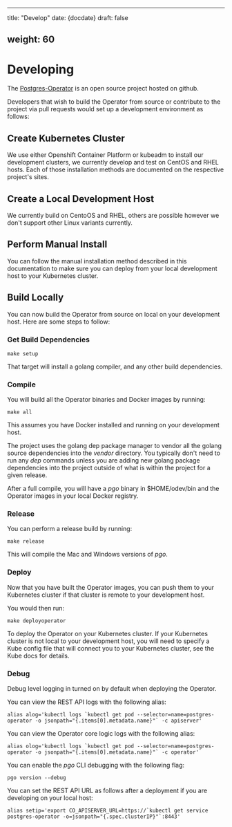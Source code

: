 
---
title: "Develop"
date: {docdate}
draft: false

weight: 60
---

# Developing

The [Postgres-Operator](https://github.com/crunchydata/postgres-operator) is an open source project hosted on github.

Developers that wish to build the Operator from source or contribute to the project via pull requests would set up a development environment as follows:

## Create Kubernetes Cluster 
We use either Openshift Container Platform or kubeadm to install our development clusters,  we currently develop and test on CentOS and RHEL hosts.  Each of those installation methods are documented on the respective project's sites.

## Create a Local Development Host
We currently build on CentoOS and RHEL, others are possible however we don't support other Linux variants currently.

## Perform Manual Install
You can follow the manual installation method described in this documentation to make sure you can deploy from your local development host to your Kubernetes cluster.

## Build Locally
You can now build the Operator from source on local on your development host.  Here are some steps to follow:

### Get Build Dependencies

    make setup

That target will install a golang compiler, and any other build dependencies.

### Compile
You will build all the Operator binaries and Docker images by running:

    make all

This assumes you have Docker installed and running on your development host.

The project uses the golang dep package manager to vendor all the golang source dependencies into the *vendor* directory.  You typically don't need to run any *dep* commands unless you are adding new golang package dependencies into the project outside of what is within the project for a given release.

After a full compile, you will have a *pgo* binary in $HOME/odev/bin and the Operator images in your local Docker registry.

### Release
You can perform a release build by running:

    make release

This will compile the Mac and Windows versions of *pgo*.


### Deploy
Now that you have built the Operator images, you can push them to your Kubernetes cluster if that cluster is remote to your development host.

You would then run:
```
make deployoperator
```

To deploy the Operator on your Kubernetes cluster.  If your Kubernetes cluster is not local to your development host, you will need to specify a Kube config file that will connect you to your Kubernetes cluster, see the Kube docs for details.


### Debug

Debug level logging in turned on by default when deploying the Operator.

You can view the REST API logs with the following alias:
```
alias alog='kubectl logs `kubectl get pod --selector=name=postgres-operator -o jsonpath="{.items[0].metadata.name}"` -c apiserver'
```

You can view the Operator core logic logs with the following alias:
```
alias olog='kubectl logs `kubectl get pod --selector=name=postgres-operator -o jsonpath="{.items[0].metadata.name}"` -c operator'
```

You can enable the *pgo* CLI debugging with the following flag:
```
pgo version --debug
```

You can set the REST API URL as follows after a deployment if you are 
developing on your local host:
```
alias setip='export CO_APISERVER_URL=https://`kubectl get service postgres-operator -o=jsonpath="{.spec.clusterIP}"`:8443'
```
